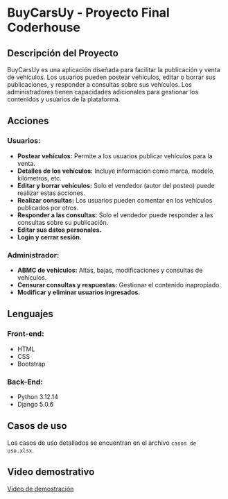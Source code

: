 <!DOCTYPE html>
<html lang="es">
<head>
    <meta charset="UTF-8">
    <meta name="viewport" content="width=device-width, initial-scale=1.0">
   
</head>
<body>

<h1>BuyCarsUy - Proyecto Final Coderhouse</h1>

<h2>Descripción del Proyecto</h2>
<p>BuyCarsUy es una aplicación diseñada para facilitar la publicación y venta de vehículos. Los usuarios pueden postear vehículos, editar o borrar sus publicaciones, y responder a consultas sobre sus vehículos. Los administradores tienen capacidades adicionales para gestionar los contenidos y usuarios de la plataforma.</p>

<h2>Acciones</h2>

<h3>Usuarios:</h3>
<ul>
    <li><strong>Postear vehículos:</strong> Permite a los usuarios publicar vehículos para la venta.</li>
    <li><strong>Detalles de los vehículos:</strong> Incluye información como marca, modelo, kilómetros, etc.</li>
    <li><strong>Editar y borrar vehículos:</strong> Solo el vendedor (autor del posteo) puede realizar estas acciones.</li>
    <li><strong>Realizar consultas:</strong> Los usuarios pueden comentar en los vehículos publicados por otros.</li>
    <li><strong>Responder a las consultas:</strong> Solo el vendedor puede responder a las consultas sobre su publicación.</li>
    <li><strong>Editar sus datos personales.</strong></li>
    <li><strong>Login y cerrar sesión.</strong></li>
</ul>

<h3>Administrador:</h3>
<ul>
    <li><strong>ABMC de vehículos:</strong> Altas, bajas, modificaciones y consultas de vehículos.</li>
    <li><strong>Censurar consultas y respuestas:</strong> Gestionar el contenido inapropiado.</li>
    <li><strong>Modificar y eliminar usuarios ingresados.</strong></li>
</ul>

<h2>Lenguajes</h2>

<h3>Front-end:</h3>
<ul>
    <li>HTML</li>
    <li>CSS</li>
    <li>Bootstrap</li>
</ul>

<h3>Back-End:</h3>
<ul>
    <li>Python 3.12.14</li>
    <li>Django 5.0.6</li>
</ul>

<h2>Casos de uso</h2>
<p>Los casos de uso detallados se encuentran en el archivo <code>casos de uso.xlsx</code>.</p>

<h2>Video demostrativo</h2>
<p><a href="https://www.youtube.com/watch?v=NPrFErQpKEA&ab_channel=Bolso1899">Video de demostración</a></p>

</body>
</html>
